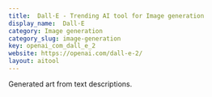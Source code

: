 ```yaml
---
title:  Dall·E - Trending AI tool for Image generation
display_name:  Dall·E
category: Image generation
category_slug: image-generation
key: openai_com_dall_e_2
website: https://openai.com/dall-e-2/
layout: aitool
---
```


Generated art from text descriptions.

